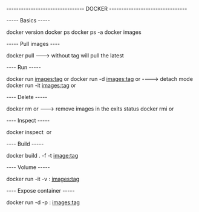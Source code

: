 -------------------------------- DOCKER --------------------------------

----- Basics -----

docker version
docker ps
docker ps -a 
docker images

----- Pull images ----

docker pull <images>  ---> without tag will pull the latest 

---- Run -----

docker run <images:tag> or <id> 
docker run -d <images:tag> or <id>   ----> detach mode 
docker run -it <images:tag> or <id> 

---- Delete -----

docker rm <images> or <id>   ---> remove images in the exits status 
docker rmi <images> or <id>

---- Inspect -----

docker inspect <image> or <id>

---- Build -----

docker build . -f <Dockerfile> -t <image:tag>

---- Volume -----

docker run -it -v <local-folder>:<target-folder> <images:tag>

---- Expose container -----

docker run -d -p <targetport>:<images port> <images:tag>
